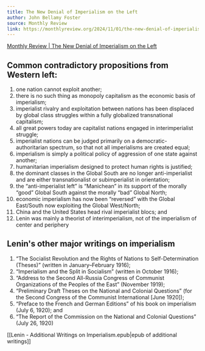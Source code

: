 ```yaml
---
title: The New Denial of Imperialism on the Left
author: John Bellamy Foster
source: Monthly Review
link: https://monthlyreview.org/2024/11/01/the-new-denial-of-imperialism-on-the-left/
---
```


[Monthly Review | The New Denial of Imperialism on the Left](https://monthlyreview.org/2024/11/01/the-new-denial-of-imperialism-on-the-left/)

## Common contradictory propositions from Western left:
1. one nation cannot exploit another; 
2. there is no such thing as monopoly capitalism as the economic basis of imperialism; 
3. imperialist rivalry and exploitation between nations has been displaced by global class struggles within a fully globalized transnational capitalism; 
4. all great powers today are capitalist nations engaged in interimperialist struggle; 
5. imperialist nations can be judged primarily on a democratic-authoritarian spectrum, so that not all imperialisms are created equal; 
6. imperialism is simply a political policy of aggression of one state against another; 
7. humanitarian imperialism designed to protect human rights is justified; 
8. the dominant classes in the Global South are no longer anti-imperialist and are either transnationalist or subimperialist in orientation; 
9. the “anti-imperialist left” is “Manichean” in its support of the morally “good” Global South against the morally “bad” Global North; 
10. economic imperialism has now been “reversed” with the Global East/South now exploiting the Global West/North; 
11. China and the United States head rival imperialist blocs; and 
12. Lenin was mainly a theorist of interimperialism, not of the imperialism of center and periphery

## Lenin's other major writings on imperialism
1. “The Socialist Revolution and the Rights of Nations to Self-Determination (Theses)” (written in January–February 1916); 
2. “Imperialism and the Split in Socialism” (written in October 1916); 
3. “Address to the Second All-Russia Congress of Communist Organizations of the Peoples of the East” (November 1919); 
4. “Preliminary Draft Theses on the National and Colonial Questions” (for the Second Congress of the Communist International [June 1920]); 
5. “Preface to the French and German Editions” of his book on imperialism (July 6, 1920); and 
6. “The Report of the Commission on the National and Colonial Questions” (July 26, 1920)

[[Lenin - Additional Writings on Imperialism.epub|epub of additional writings]]